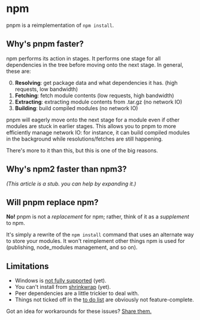 # npm

pnpm is a reimplementation of `npm install`.

## Why's pnpm faster?

npm performs its action in stages. It performs one stage for all dependencies in the tree before moving onto the next stage. In general, these are:

0. __Resolving__: get package data and what dependencies it has. (high requests, low bandwidth)
0. __Fetching__: fetch module contents (low requests, high bandwidth)
0. __Extracting__: extracting module contents from .tar.gz (no network IO)
0. __Building__: build compiled modules (no network IO)

pnpm will eagerly move onto the next stage for a module even if other modules are stuck in earlier stages. This allows you to pnpm to more efficiently manage network IO: for instance, it can build compiled modules in the background while resolutions/fetches are still happening.

There's more to it than this, but this is one of the big reasons.

## Why's npm2 faster than npm3?

_(This article is a stub. you can help by expanding it.)_

## Will pnpm replace npm?

**No!** pnpm is not a _replacement_ for npm; rather, think of it as a _supplement_ to npm.

It's simply a rewrite of the `npm install` command that uses an alternate way to store your modules. It won't reimplement other things npm is used for (publishing, node_modules management, and so on).

## Limitations

- Windows is [not fully supported](https://github.com/rstacruz/pnpm/issues/6) (yet).
- You can't install from [shrinkwrap][] (yet).
- Peer dependencies are a little trickier to deal with.
- Things not ticked off in the [to do list](roadmap.md) are obviously not feature-complete.

Got an idea for workarounds for these issues? [Share them.](https://github.com/rstacruz/pnpm/issues/new)

[shrinkwrap]: https://docs.npmjs.com/cli/shrinkwrap
[npm ls]: https://docs.npmjs.com/cli/ls
[npm prune]: https://docs.npmjs.com/cli/prune
[npm dedupe]: https://docs.npmjs.com/cli/dedupe


